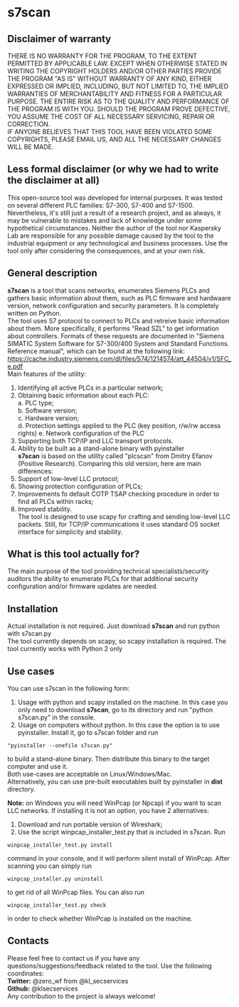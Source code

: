 # s7scan  

## Disclaimer of warranty

THERE IS NO WARRANTY FOR THE PROGRAM, TO THE EXTENT PERMITTED BY APPLICABLE LAW. 
EXCEPT WHEN OTHERWISE STATED IN WRITING THE COPYRIGHT HOLDERS AND/OR OTHER PARTIES 
PROVIDE THE PROGRAM "AS IS" WITHOUT WARRANTY OF ANY KIND, EITHER EXPRESSED OR IMPLIED, 
INCLUDING, BUT NOT LIMITED TO, THE IMPLIED WARRANTIES OF MERCHANTABILITY AND FITNESS 
FOR A PARTICULAR PURPOSE. THE ENTIRE RISK AS TO THE QUALITY AND PERFORMANCE OF 
THE PROGRAM IS WITH YOU. SHOULD THE PROGRAM PROVE DEFECTIVE, YOU ASSUME THE COST 
OF ALL NECESSARY SERVICING, REPAIR OR CORRECTION.  
IF ANYONE BELIEVES THAT THIS TOOL HAVE BEEN VIOLATED SOME COPYRIGHTS, PLEASE EMAIL US, 
AND ALL THE NECESSARY CHANGES WILL BE MADE.

## Less formal disclaimer (or why we had to write the disclaimer at all)

This open-source tool was developed for internal purposes. It was tested on 
several different PLC families: S7-300, S7-400 and S7-1500. Nevertheless, it's 
still just a result of a research project, and as always, it may be vulnerable to 
mistakes and lack of knowledge under some hypothetical circumstances. Neither the
author of the tool nor Kaspersky Lab are responsible for any possible
damage caused by the tool to the industrial equipment or any technological and 
business processes. Use the tool only after considering the consequences, and at
your own risk.

## General description
**s7scan** is a tool that scans networks, enumerates Siemens PLCs and gathers basic information about them, such as PLC firmware and hardwaare version, network configuration and security parameters.
It is completely written on Python.  
The tool uses S7 protocol to connect to PLCs and retreive basic information about them. More specifically, it performs "Read SZL" to get information about controllers. Formats of these requests are documented in "Siemens SIMATIC System Software for S7-300/400 System and
Standard Functions. Reference manual", which can be found at the following link:  https://cache.industry.siemens.com/dl/files/574/1214574/att_44504/v1/SFC_e.pdf  
Main features of the utility:
1. Identifying all active PLCs in a particular network;
2. Obtaining basic information about each PLC:  
    a. PLC type;  
    b. Software version;  
    c. Hardware version;  
    d. Protection settings applied to the PLC (key position, r/w/rw access rights)
    e. Network configuration of the PLC
3. Supporting both TCP/IP and LLC transport protocols.
4. Ability to be built as a stand-alone binary with pyinstaller  
**s7scan** is based on the utility called "plcscan" from Dmitry Efanov (Positive Research). Comparing this old version, here are main differences:
1. Support of low-level LLC protocol;
2. Showing protection configuration of PLCs;
3. Improvements fo default COTP TSAP checking procedure in order to find all PLCs within racks;
4. Improved stability.  
The tool is designed to use scapy for crafting and sending low-level LLC packets. Still, for TCP/IP communications it uses standard OS socket interface for simplicity and stability.  

## What is this tool actually for?
The main purpose of the tool providing technical specialists/security auditors the ability to enumerate PLCs for that additional security configuration and/or firmware updates are needed.

## Installation
Actual installation is not required. Just download **s7scan** and run python with s7scan.py  
The tool currently depends on scapy, so scapy installation is required.
The tool currently works with Python 2 only

## Use cases
You can use s7scan in the following form:
1. Usage with python and scapy installed on the machine. In this case you only need to download **s7scan**, go to its directory and run "python s7scan.py" in the console.
2. Usage on computers without python. In this case the option is to use pyinstaller. Install it, go to s7scan folder and run

```
"pyinstaller --onefile s7scan.py"
```
to build a stand-alone binary. Then distribute this binary to the target computer and use it.  
Both use-cases are acceptable on Linux/Windows/Mac.  
Alternatively, you can use pre-built executables built by pyinstaller in **dist** directory.  

**Note:** on Windows you will need WinPcap (or Npcap) if you want to scan LLC networks. If installing it is not an option, you have 2 alternatives:  
1. Download and run portable version of Wireshark;
2. Use the script winpcap_installer_test.py that is included in s7scan. Run 
```
winpcap_installer_test.py install
```
command in your console, and it will perform silent install of WinPcap. After scanning you can simply run 
```
winpcap_installer.py uninstall
```
to get rid of all WinPcap files. You can also run 
```
winpcap_installer_test.py check
```
in order to check whether WinPcap is installed on the machine.  

## Contacts
Please feel free to contact us if you have any questions/suggestions/feedback related 
to the tool. Use the following coordinates:  
    **Twitter:** @zero_wf from @kl_secservices  
    **Github:**  @klsecservices  
Any contribution to the project is always welcome!
